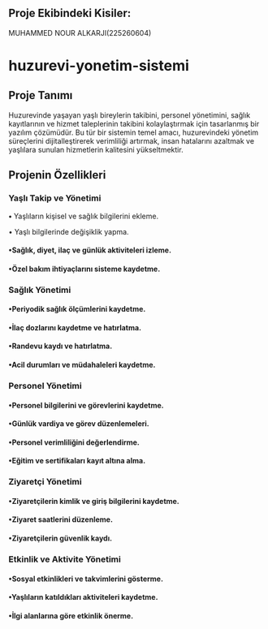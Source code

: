 ## Proje Ekibindeki Kisiler:

MUHAMMED NOUR ALKARJI(225260604)

# huzurevi-yonetim-sistemi

## Proje Tanımı

Huzurevinde yaşayan yaşlı bireylerin takibini, personel yönetimini, sağlık kayıtlarının ve hizmet taleplerinin takibini kolaylaştırmak için tasarlanmış bir yazılım çözümüdür. Bu tür bir sistemin temel amacı, huzurevindeki yönetim süreçlerini dijitalleştirerek verimliliği artırmak, insan hatalarını azaltmak ve yaşlılara sunulan hizmetlerin kalitesini yükseltmektir.

## Projenin Özellikleri

### Yaşlı Takip ve Yönetimi

**•** Yaşlıların kişisel ve sağlık bilgilerini ekleme.                                                           

• Yaşlı bilgilerinde değişiklik yapma.                                                           

#### •Sağlık, diyet, ilaç ve günlük aktiviteleri izleme.                                                           

#### •Özel bakım ihtiyaçlarını sisteme kaydetme.                                                           

### Sağlık Yönetimi

#### •Periyodik sağlık ölçümlerini kaydetme.

#### •İlaç dozlarını kaydetme ve hatırlatma.

#### •Randevu kaydı ve hatırlatma.

#### •Acil durumları ve müdahaleleri kaydetme.

### Personel Yönetimi

#### •Personel bilgilerini ve görevlerini kaydetme.

#### •Günlük vardiya ve görev düzenlemeleri.

#### •Personel verimliliğini değerlendirme.

#### •Eğitim ve sertifikaları kayıt altına alma.

### Ziyaretçi Yönetimi

#### •Ziyaretçilerin kimlik ve giriş bilgilerini kaydetme.

#### •Ziyaret saatlerini düzenleme.

#### •Ziyaretçilerin güvenlik kaydı.

### Etkinlik ve Aktivite Yönetimi

#### •Sosyal etkinlikleri ve takvimlerini gösterme.

#### •Yaşlıların katıldıkları aktiviteleri kaydetme.

#### •İlgi alanlarına göre etkinlik önerme.
